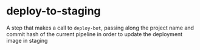 deploy-to-staging
=================
A step that makes a call to `deploy-bot`, passing along the project name and commit hash of the current pipeline in order to update the deployment image in staging
